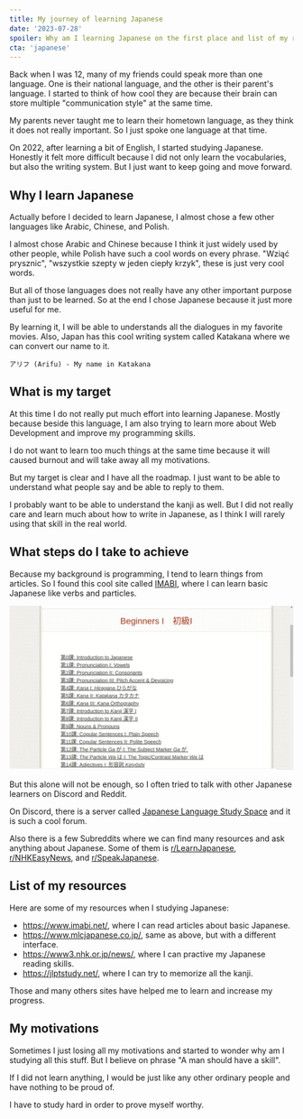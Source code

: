 ```yaml
---
title: My journey of learning Japanese
date: '2023-07-28'
spoiler: Why am I learning Japanese on the first place and list of my resources
cta: 'japanese'
---
```


Back when I was 12, many of my friends could speak more than one language. One is their national language, and the other is their parent's language. I started to think of how cool they are because their brain can store multiple "communication style" at the same time. 

My parents never taught me to learn their hometown language, as they think it does not really important. So I just spoke one language at that time.

On 2022, after learning a bit of English, I started studying Japanese. Honestly it felt more difficult because I did not only learn the vocabularies, but also the writing system. But I just want to keep going and move forward.

## Why I learn Japanese

Actually before I decided to learn Japanese, I almost chose a few other languages like Arabic, Chinese, and Polish. 

I almost chose Arabic and Chinese because I think it just widely used by other people, while Polish have such a cool words on every phrase. "Wziąć prysznic", "wszystkie szepty w jeden ciepły krzyk", these is just very cool words.

But all of those languages does not really have any other important purpose than just to be learned. So at the end I chose Japanese because it just more useful for me. 

By learning it, I will be able to understands all the dialogues in my favorite movies. Also, Japan has this cool writing system called Katakana where we can convert our name to it.

```
アリフ (Arifu) - My name in Katakana
```

## What is my target

At this time I do not really put much effort into learning Japanese. Mostly because beside this language, I am also trying to learn more about Web Development and improve my programming skills. 

I do not want to learn too much things at the same time because it will caused burnout and will take away all my motivations.

But my target is clear and I have all the roadmap. I just want to be able to understand what people say and be able to reply to them. 

I probably want to be able to understand the kanji as well. But I did not really care and learn much about how to write in Japanese, as I think I will rarely using that skill in the real world.

## What steps do I take to achieve

Because my background is programming, I tend to learn things from articles. So I found this cool site called [IMABI](https://imabi.net/), where I can learn basic Japanese like verbs and particles.

![imabi.net site](./imabi.png)

But this alone will not be enough, so I often tried to talk with other Japanese learners on Discord and Reddit. 

On Discord, there is a server called [Japanese Language Study Space](https://discord.com/invite/jlss) and it is such a cool forum. 

Also there is a few Subreddits where we can find many resources and ask anything about Japanese. Some of them is [r/LearnJapanese](https://www.reddit.com/r/LearnJapanese/), [r/NHKEasyNews](https://www.reddit.com/r/NHKEasyNews/), and [r/SpeakJapanese](https://www.reddit.com/r/SpeakJapanese/).

## List of my resources

Here are some of my resources when I studying Japanese:

- https://www.imabi.net/, where I can read articles about basic Japanese.
- https://www.mlcjapanese.co.jp/, same as above, but with a different interface.
- https://www3.nhk.or.jp/news/, where I can practive my Japanese reading skills.
- https://jlptstudy.net/, where I can try to memorize all the kanji.

Those and many others sites have helped me to learn and increase my progress.

## My motivations

Sometimes I just losing all my motivations and started to wonder why am I studying all this stuff. But I believe on phrase "A man should have a skill".

If I did not learn anything, I would be just like any other ordinary people and have nothing to be proud of.

I have to study hard in order to prove myself worthy.
